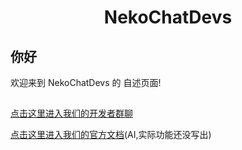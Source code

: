 <div align="center">

# NekoChatDevs

</div>

## 你好

欢迎来到 NekoChatDevs 的 自述页面!

## 


## 

[点击这里进入我们的开发者群聊](https://qm.qq.com/q/iYgtqyfo78)

[点击这里进入我们的官方文档](https://NekoChatDevs.github.io)(AI,实际功能还没写出)